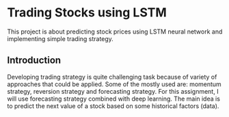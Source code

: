 # Trading Stocks using LSTM
This project is about predicting stock prices using LSTM neural network and implementing simple trading strategy.

## Introduction

Developing trading strategy is quite challenging task because of variety of approaches that could be applied. Some of the mostly used are: momentum strategy, reversion strategy and forecasting strategy.
For this assignment, I will use forecasting strategy combined with deep learning. The main idea is to predict the next value of a stock based on some historical factors (data). 
